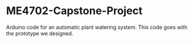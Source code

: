 # ME4702-Capstone-Project




Arduino code for an automatic plant watering system.
This code goes with the prototype we designed.
